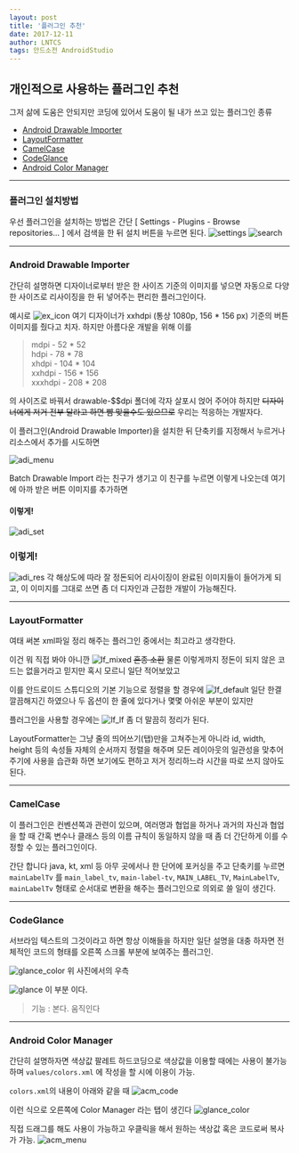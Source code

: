 ```yaml
---
layout: post
title: '플러그인 추천'
date: 2017-12-11
author: LNTCS
tags: 안드소전 AndroidStudio
---
```


## 개인적으로 사용하는 플러그인 추천
그저 삶에 도움은 안되지만 코딩에 있어서 도움이 될 내가 쓰고 있는 플러그인 종류


- [Android Drawable Importer](#android-drawable-importer)
- [LayoutFormatter](#layoutformatter)
- [CamelCase](#camelcase)
- [CodeGlance](#codeglance)
- [Android Color Manager](#android-color-manager)

----

### 플러그인 설치방법
우선 플러그인을 설치하는 방법은 간단
[ Settings - Plugins - Browse repositories... ] 에서 검색을 한 뒤 설치 버튼을 누르면 된다.
![settings](http://do-you-know-yuna.kim/assets/img/171211/settings.png)
![search](http://do-you-know-yuna.kim/assets/img/171211/search.png)

----

### Android Drawable Importer
간단히 설명하면 디자이너로부터 받은 한 사이즈 기준의 이미지를 넣으면 자동으로 다양한 사이즈로 리사이징을 한 뒤 넣어주는 편리한 플러그인이다.

예시로
![ex_icon](http://do-you-know-yuna.kim/assets/img/171211/ex_icon.png)
여기 디자이너가 xxhdpi (통상 1080p, 156 * 156 px) 기준의 버튼 이미지를 줬다고 치자.
하지만 아름다운 개발을 위해 이를
> mdpi - 52 * 52<br>
> hdpi - 78 * 78<br>
> xhdpi - 104 * 104<br>
> xxhdpi - 156 * 156<br>
> xxxhdpi - 208 * 208<br>

의 사이즈로 바꿔서 drawable-$$dpi 폴더에 각자 살포시 얹어 주어야 하지만
~~디자이너에게 저거 전부 달라고 하면 뺨 맞을수도 있으므로~~
우리는 적응하는 개발자다.

이 플러그인(Android Drawable Importer)을 설치한 뒤 단축키를 지정해서 누르거나 리소스에서 추가를 시도하면

![adi_menu](http://do-you-know-yuna.kim/assets/img/171211/adi_menu.png)

Batch Drawable Import 라는 친구가 생기고
이 친구를 누르면 이렇게 나오는데 여기에 아까 받은 버튼 이미지를 추가하면

#### 이렇게!
![adi_set](http://do-you-know-yuna.kim/assets/img/171211/adi_set.png)
### 이렇게!
![adi_res](http://do-you-know-yuna.kim/assets/img/171211/adi_res.png)
각 해상도에 따라 잘 정돈되어 리사이징이 완료된 이미지들이 들어가게 되고, 이 이미지를 그대로 쓰면 좀 더 디자인과 근접한 개발이 가능해진다.

----

### LayoutFormatter
여태 써본 xml파일 정리 해주는 플러그인 중에서는 최고라고 생각한다.

이건 뭐 직접 봐야 아니깐
![lf_mixed](http://do-you-know-yuna.kim/assets/img/171211/lf_mixed.png)
~~혼종 소환~~
물론 이렇게까지 정돈이 되지 않은 코드는 없을거라고 믿지만 혹시 모르니 일단 적어보았고

이를 안드로이드 스튜디오의 기본 기능으로 정렬을 할 경우에
![lf_default](http://do-you-know-yuna.kim/assets/img/171211/lf_default.png)
일단 한결 깔끔해지긴 하였으나 두 옵션이 한 줄에 있다거나 몇몇 아쉬운 부분이 있지만 

플러그인을 사용할 경우에는
![lf_lf](http://do-you-know-yuna.kim/assets/img/171211/lf_lf.png)
좀 더 말끔히 정리가 된다.

LayoutFormatter는 그냥 줄의 띄어쓰기(탭)만을 고쳐주는게 아니라 id, width, height 등의 속성들 자체의 순서까지 정렬을 해주며
모든 레이아웃의 일관성을 맞추어주기에 사용을 습관화 하면 보기에도 편하고 저거 정리하느라 시간을 따로 쓰지 않아도 된다.

----

### CamelCase

이 플러그인은 컨벤션쪽과 관련이 있으며, 여러명과 협업을 하거나 과거의 자신과 협업을 할 때 간혹 변수나 클래스 등의 이름 규칙이 동일하지 않을 때 좀 더 간단하게 이를 수정할 수 있는 플러그인이다.

간단 합니다 java, kt, xml 등 아무 곳에서나 한 단어에 포커싱을 주고 단축키를 누르면
`mainLabelTv` 를
`main_label_tv`, `main-label-tv`, `MAIN_LABEL_TV`, `MainLabelTv`, `mainLabelTv`
형태로 순서대로 변환을 해주는 플러그인으로 의외로 쓸 일이 생긴다.

----

### CodeGlance

서브라임 텍스트의 그것이라고 하면 항상 이해들을 하지만
일단 설명을 대충 하자면 전체적인 코드의 형태를 오른쪽 스크롤 부분에 보여주는 플러그인.

![glance_color](http://do-you-know-yuna.kim/assets/img/171211/glance_color.png)
위 사진에서의 우측

![glance](http://do-you-know-yuna.kim/assets/img/171211/glance.png)
이 부분 이다.
> 기능 : 본다. 움직인다
 
 ----
 
### Android Color Manager

간단히 설명하자면 색상값 팔레트
하드코딩으로 색상값을 이용할 때에는 사용이 불가능 하며 `values/colors.xml` 에 작성을 할 시에 이용이 가능.

`colors.xml`의 내용이 아래와 같을 때
![acm_code](http://do-you-know-yuna.kim/assets/img/171211/acm_code.png)

이런 식으로 오른쪽에 Color Manager 라는 탭이 생긴다
![glance_color](http://do-you-know-yuna.kim/assets/img/171211/glance_color.png)

직접 드래그를 해도 사용이 가능하고 우클릭을 해서 원하는 색상값 혹은 코드로써 복사가 가능.
![acm_menu](http://do-you-know-yuna.kim/assets/img/171211/acm_menu.png)